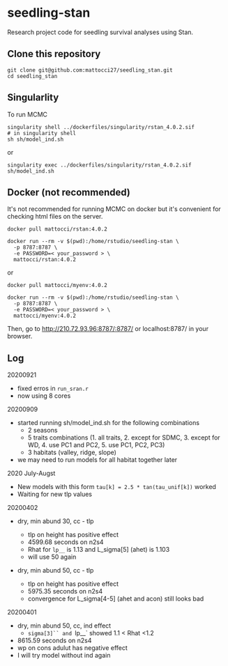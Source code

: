 # seedling-stan

Research project code for seedling survival analyses using Stan.

## Clone this repository

```{bash}
git clone git@github.com:mattocci27/seedling_stan.git
cd seedling_stan
```

## Singularlity

To run MCMC

```
singularity shell ../dockerfiles/singularity/rstan_4.0.2.sif
# in singularity shell
sh sh/model_ind.sh
```

or 

```
singularity exec ../dockerfiles/singularity/rstan_4.0.2.sif sh/model_ind.sh
```


## Docker (not recommended)

It's not recommended for running MCMC on docker but it's convenient for checking html
files on the server.

```{bash}
docker pull mattocci/rstan:4.0.2

docker run --rm -v $(pwd):/home/rstudio/seedling-stan \ 
  -p 8787:8787 \
  -e PASSWORD=< your_password > \
  mattocci/rstan:4.0.2
```

or 

```{bash}
docker pull mattocci/myenv:4.0.2

docker run --rm -v $(pwd):/home/rstudio/seedling-stan \ 
  -p 8787:8787 \
  -e PASSWORD=< your_password > \
  mattocci/myenv:4.0.2

```

Then, go to http://210.72.93.96:8787/:8787/ or localhost:8787/ in your browser.

## Log

20200921
- fixed erros in `run_sran.r` 
- now using 8 cores

20200909

- started running sh/model_ind.sh for the following combinations
  - 2 seasons
  - 5 traits combinations (1. all traits, 2. except for SDMC, 3. except for WD, 4. use PC1 and PC2, 5. use PC1, PC2, PC3)
  - 3 habitats (valley, ridge, slope)
- we may need to run models for all habitat together later 

2020 July-Augst

- New models with this form `tau[k] = 2.5 * tan(tau_unif[k])` worked
- Waiting for new tlp values

20200402
- dry, min abund 30, cc - tlp
  - tlp on height has positive effect
  - 4599.68 seconds on n2s4
  - Rhat for  `lp__` is 1.13 and L_sigma[5] (ahet) is 1.103
  - will use 50 again

- dry, min abund 50, cc - tlp
  - tlp on height has positive effect
  - 5975.35 seconds on n2s4
  - convergence for L_sigma[4-5] (ahet and acon) still looks bad


20200401

- dry, min abund 50, cc, ind effect
    - `sigma[3]`` and `lp__` showed 1.1 < Rhat <1.2
- 8615.59 seconds on n2s4
- wp on cons adulut has negative effect
- I will try model without ind again



